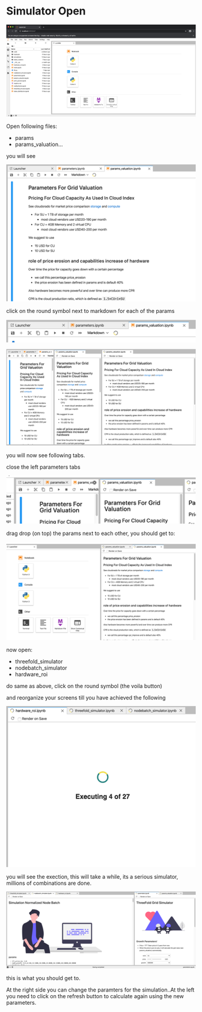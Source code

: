 # Simulator Open

![](img/open_simulator.png)

Open following files:

- params
- params_valuation...

you will see

![](img/simulatoropen_1.png)

click on the round symbol next to markdown for each of the params

![](img/round_symbol.png)

![](img/simulator_open3.png)

you will now see following tabs.

close the left parameters tabs

![](simulator_close1.png)

drag drop (on top) the params next to each other, you should get to:

![](img/simulator_close2.png)

now open:

- threefold_simulator
- nodebatch_simulator
- hardware_roi

do same as above, click on the round symbol (the voila button)

and reorganize your screens till you have achieved the following

![](img/simulator_execution.png)

you will see the exection, this will take a while, its a serious simulator, millions of combinations are done.

![](img/simulator_start.png)

this is what you should get to.

At the right side you can change the paramters for the simulation..At the left you need to click on the refresh button to calculate again using the new parameters.

